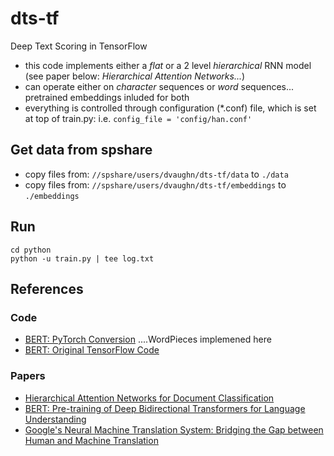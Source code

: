 # dts-tf
Deep Text Scoring in TensorFlow

- this code implements either a _flat_ or a 2 level _hierarchical_ RNN model (see paper below: _Hierarchical Attention Networks..._) 
- can operate either on _character_ sequences or _word_ sequences... pretrained embeddings inluded for both
- everything is controlled through configuration (*.conf) file, which is set at top of train.py:  i.e. `config_file = 'config/han.conf'`

## Get data from spshare
- copy files from: `//spshare/users/dvaughn/dts-tf/data` to  `./data`
- copy files from: `//spshare/users/dvaughn/dts-tf/embeddings` to `./embeddings`


## Run
```
cd python
python -u train.py | tee log.txt
```

## References

### Code

- [BERT: PyTorch Conversion](https://github.com/huggingface/pytorch-pretrained-BERT) ....WordPieces implemened here
- [BERT: Original TensorFlow Code](https://github.com/google-research/bert)

### Papers

- [Hierarchical Attention Networks for Document Classification](https://www.cs.cmu.edu/~./hovy/papers/16HLT-hierarchical-attention-networks.pdf)
- [BERT: Pre-training of Deep Bidirectional Transformers for Language Understanding](https://arxiv.org/abs/1810.04805)
- [Google's Neural Machine Translation System: Bridging the Gap between Human and Machine Translation](https://arxiv.org/abs/1609.08144)